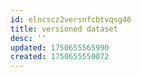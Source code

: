 ```yaml
---
id: elncscz2versnfcbtvqsg46
title: versioned dataset
desc: ''
updated: 1750655565990
created: 1750655550072
---
```

